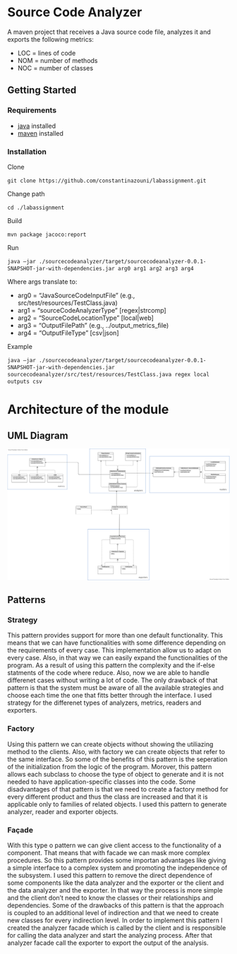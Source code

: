 # Source Code Analyzer
A maven project that receives a Java source code file, analyzes it and exports the following metrics:
* LOC = lines of code
* NOM = number of methods
* NOC = number of classes
## Getting Started 
### Requirements
* [java](https://www.java.com/en/) installed
* [maven](https://maven.apache.org/) installed

### Installation
Clone
```
git clone https://github.com/constantinazouni/labassignment.git
```
Change path
```
cd ./labassignment
```
Build
```
mvn package jacoco:report
```

Run
```
java –jar ./sourcecodeanalyzer/target/sourcecodeanalyzer-0.0.1-SNAPSHOT-jar-with-dependencies.jar arg0 arg1 arg2 arg3 arg4
```
Where args translate to: 	
   *	arg0 = “JavaSourceCodeInputFile” (e.g., src/test/resources/TestClass.java)
   *	arg1 = “sourceCodeAnalyzerType” [regex|strcomp]
   *	arg2 = “SourceCodeLocationType” [local|web]
   *	arg3 = “OutputFilePath” (e.g., ../output_metrics_file)
   *	arg4 = “OutputFileType” [csv|json]

Example
```
java –jar ./sourcecodeanalyzer/target/sourcecodeanalyzer-0.0.1-SNAPSHOT-jar-with-dependencies.jar sourcecodeanalyzer/src/test/resources/TestClass.java regex local outputs csv
```


# Architecture of the module
## UML Diagram 
![Test Image 1](https://raw.githubusercontent.com/constantinazouni/labassignment/developer2/sourcecodeanalyzer/recources/uml.png?token=GHSAT0AAAAAABSSKDRYATT6ARIFJGVNGZ4YYVAL6HQ)

## Patterns

### Strategy
This pattern provides support for more than one default functionality. This means that we can have functionalities with some difference depending on the requirements of every case. This implementation allow us to adapt on every case. Also, in that way we can easily expand the functionalities of the program. As a result of using this pattern the complexity and the if-else statments of the code where reduce. Also, now we are able to handle differenet cases without writing a lot of code. The only drawback of that pattern is that the system must be aware of all the available strategies and choose each time the one that fitts better through the interface. I used strategy for the differenet types of analyzers, metrics, readers and exporters.

### Factory
Using this pattern we can create objects without showing the utiliazing method to the clients. Also, with factory we can create objects that refer to the same interface. So some of the benefits of this pattern is the seperation of the initialization from the logic of the program. Morover, this pattern allows each subclass to choose the type of object to generate and it is not needed to have application-specific classes into the code. Some disadvantages of that pattern is that we need to create a factory method for every different product and thus the class are increased and that it is applicable only to families of related objects.  I used this pattern to generate analyzer, reader and exporter objects.

### Façade

With this type o pattern we can give client access to the functionality of a component. That means that with facade we can mask more complex procedures. So this pattern provides some importan advantages like giving a simple interface to a complex system and promoting the independence of the subsystem. I used this pattern to remove the direct dependence of some components like the data analyzer and the exporter or the client and the data analyzer and the exporter. In that way the process is more simple and the client don’t need to know the classes or their relationships and dependencies. Some of the drawbacks of this pattern is that the approach is coupled to an additional level of indirection and that we need to create new classes for every indirection level. In order to implement this pattern I created the analyzer facade which is called by the client and is responsible for calling the data analyzer and start the analyzing process. After that analyzer facade call the exporter to export the output of the analysis.
